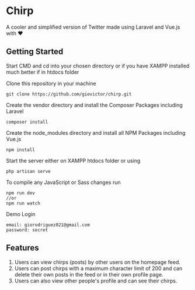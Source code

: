 # Chirp

A cooler and simplified version of Twitter made using Laravel and Vue.js with :heart:

## Getting Started

Start CMD and cd into your chosen directory or if you have XAMPP installed much better if in htdocs folder

Clone this repository in your machine

```
git clone https://github.com/giovictor/chirp.git
```

Create the vendor directory and install the Composer Packages including Laravel

```
composer install
```

Create the node_modules directory and install all NPM Packages including Vue.js

```
npm install
```

Start the server either on XAMPP htdocs folder or using

```
php artisan serve
```

To compile any JavaScript or Sass changes run 

```
npm run dev 
//or
npm run watch
```

Demo Login

```
email: giorodriguez021@gmail.com
password: secret
````

## Features

1. Users can view chirps (posts) by other users on the homepage feed.
2. Users can post chirps with a maximum character limit of 200 and can delete their own posts in the feed or in their own profile page.
3. Users can also view other people's profile and can see their chirps.